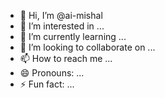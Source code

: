 - 👋 Hi, I’m @ai-mishal
- 👀 I’m interested in ...
- 🌱 I’m currently learning ...
- 💞️ I’m looking to collaborate on ...
- 📫 How to reach me ...
- 😄 Pronouns: ...
- ⚡ Fun fact: ...

<!---
ai-mishal/ai-mishal is a ✨ special ✨ repository because its `README.md` (this file) appears on your GitHub profile.
You can click the Preview link to take a look at your changes.
--->
